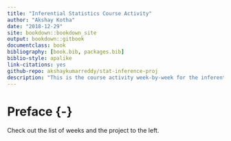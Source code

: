 ```yaml
--- 
title: "Inferential Statistics Course Activity"
author: "Akshay Kotha"
date: "2018-12-29"
site: bookdown::bookdown_site
output: bookdown::gitbook
documentclass: book
bibliography: [book.bib, packages.bib]
biblio-style: apalike
link-citations: yes
github-repo: akshaykumarreddy/stat-inference-proj
description: "This is the course activity week-by-week for the inferential statistics course on coursera."
---
```

# Preface {-}

Check out the list of weeks and the project to the left.


